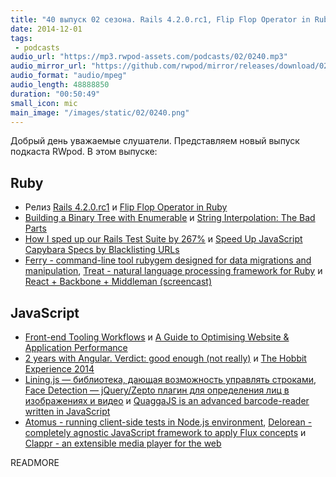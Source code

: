 ```yaml
---
title: "40 выпуск 02 сезона. Rails 4.2.0.rc1, Flip Flop Operator in Ruby, Ferry, Front-end Tooling Workflows, 2 years with Angular и прочее"
date: 2014-12-01
tags:
 - podcasts
audio_url: "https://mp3.rwpod-assets.com/podcasts/02/0240.mp3"
audio_mirror_url: "https://github.com/rwpod/mirror/releases/download/02.40/0240.mp3"
audio_format: "audio/mpeg"
audio_length: 48888850
duration: "00:50:49"
small_icon: mic
main_image: "/images/static/02/0240.png"
---
```


Добрый день уважаемые слушатели. Представляем новый выпуск подкаста RWpod. В этом выпуске:

## Ruby

 - Релиз [Rails 4.2.0.rc1](http://weblog.rubyonrails.org/2014/11/28/Rails-4-2-0-rc1-has-been-released/) и [Flip Flop Operator in Ruby](http://nithinbekal.com/posts/ruby-flip-flop/)
 - [Building a Binary Tree with Enumerable](https://www.mikeperham.com/2014/11/26/building-a-binary-tree-with-enumerable/) и [String Interpolation: The Bad Parts](http://collectiveidea.com/blog/archives/2014/11/25/string-interpolation-the-bad-parts/)
 - [How I sped up our Rails Test Suite by 267%](http://blog.codeship.com/faster-rails-tests/) и [Speed Up JavaScript Capybara Specs by Blacklisting URLs](http://robots.thoughtbot.com/speed-up-javascript-capybara-specs-by-blacklisting-urls)
 - [Ferry - command-line tool rubygem designed for data migrations and manipulation](http://cmu-is-projects.github.io/ferry/), [Treat - natural language processing framework for Ruby](https://github.com/louismullie/treat) и [React + Backbone + Middleman (screencast)](https://www.youtube.com/watch?v=iul1fWHVU6A)

## JavaScript

 - [Front-end Tooling Workflows](https://speakerdeck.com/addyosmani/front-end-tooling-workflows) и [A Guide to Optimising Website & Application Performance](https://cdnify.com/discover/web-performance-guide)
 - [2 years with Angular. Verdict: good enough (not really)](http://www.fse.guru/2-years-with-angular) и [The Hobbit Experience 2014](http://www.html5rocks.com/en/tutorials/casestudies/hobbit2014/)
 - [Lining.js — библиотека, дающая возможность управлять строками](http://zencode.in/lining.js/), [Face Detection — jQuery/Zepto плагин для определения лиц в изображениях и видео](http://facedetection.jaysalvat.com/) и [QuaggaJS is an advanced barcode-reader written in JavaScript](http://serratus.github.io/quaggaJS/)
 - [Atomus - running client-side tests in Node.js environment](https://github.com/krasimir/atomus), [Delorean - completely agnostic JavaScript framework to apply Flux concepts](http://deloreanjs.com/) и [Clappr - an extensible media player for the web](https://github.com/globocom/clappr)


READMORE

